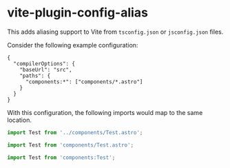 # vite-plugin-config-alias

This adds aliasing support to Vite from `tsconfig.json` or `jsconfig.json` files.

Consider the following example configuration:

```
{
  "compilerOptions": {
    "baseUrl": "src",
    "paths": {
      "components:*": ["components/*.astro"]
    }
  }
}
```

With this configuration, the following imports would map to the same location.

```js
import Test from '../components/Test.astro';

import Test from 'components/Test.astro';

import Test from 'components:Test';
```
